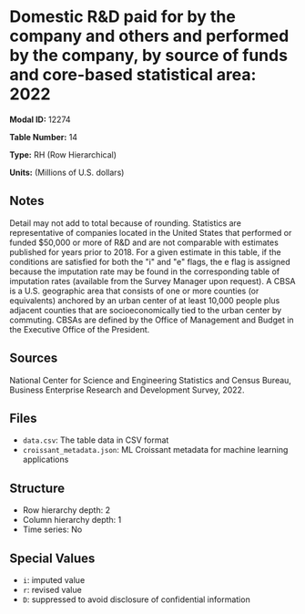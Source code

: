 # Domestic R&D paid for by the company and others and performed by the company, by source of funds and core-based statistical area: 2022

**Modal ID:** 12274

**Table Number:** 14

**Type:** RH (Row Hierarchical)

**Units:** (Millions of U.S. dollars)

## Notes

Detail may not add to total because of rounding. Statistics are representative of companies located in the United States that performed or funded $50,000 or more of R&D and are not comparable with estimates published for years prior to 2018. For a given estimate in this table, if the conditions are satisfied for both the "i" and "e" flags, the e flag is assigned because the imputation rate may be found in the corresponding table of imputation rates (available from the Survey Manager upon request). A CBSA is a U.S. geographic area that consists of one or more counties (or equivalents) anchored by an urban center of at least 10,000 people plus adjacent counties that are socioeconomically tied to the urban center by commuting. CBSAs are defined by the Office of Management and Budget in the Executive Office of the President.

## Sources

National Center for Science and Engineering Statistics and Census Bureau, Business Enterprise Research and Development Survey, 2022.

## Files

- `data.csv`: The table data in CSV format
- `croissant_metadata.json`: ML Croissant metadata for machine learning applications

## Structure

- Row hierarchy depth: 2
- Column hierarchy depth: 1
- Time series: No

## Special Values

- `i`: imputed value
- `r`: revised value
- `D`: suppressed to avoid disclosure of confidential information
